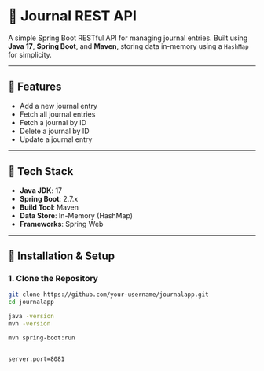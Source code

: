 # 📝 Journal REST API

A simple Spring Boot RESTful API for managing journal entries. Built using **Java 17**, **Spring Boot**, and **Maven**, storing data in-memory using a `HashMap` for simplicity.

---

## 🚀 Features

- Add a new journal entry
- Fetch all journal entries
- Fetch a journal by ID
- Delete a journal by ID
- Update a journal entry

---

## 🧰 Tech Stack

- **Java JDK**: 17
- **Spring Boot**: 2.7.x
- **Build Tool**: Maven
- **Data Store**: In-Memory (HashMap)
- **Frameworks**: Spring Web

---

## 🔧 Installation & Setup

### 1. Clone the Repository
```bash
git clone https://github.com/your-username/journalapp.git
cd journalapp

java -version
mvn -version

mvn spring-boot:run


server.port=8081


